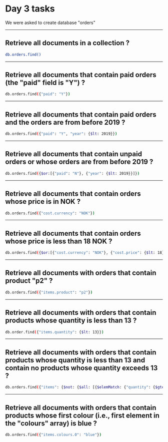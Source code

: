 # Day 3 tasks

We were asked to create database "orders"

---

## Retrieve all documents in a collection ?

```bash
db.orders.find()
```

---

## Retrieve all documents that contain paid orders (the "paid" field is "Y") ?

```bash
db.orders.find({"paid": "Y"})
```

---

## Retrieve all documents that contain paid orders and the orders are from before 2019 ?

```bash
db.orders.find({"paid": "Y", "year": {$lt: 2019}})
```

---

## Retrieve all documents that contain unpaid orders or whose orders are from before 2019 ?

```bash
db.orders.find({$or:[{"paid": "N"}, {"year": {$lt: 2019}}]})
```

---

## Retrieve all documents that contain orders whose price is in NOK ?

```bash
db.orders.find({"cost.currency": "NOK"})
```

---

## Retrieve all documents that contain orders whose price is less than 18 NOK ?

```bash
db.orders.find({$or:[{"cost.currency": "NOK"}, {"cost.price": {$lt: 18}}]})
```

---

## Retrieve all documents with orders that contain product "p2" ?

```bash
db.orders.find({"items.product": "p2"})
```

---

## Retrieve all documents with orders that contain products whose quantity is less than 13 ?

```bash
db.order.find({"items.quantity": {$lt: 13}})
```

---

## Retrieve all documents with orders that contain products whose quantity is less than 13 and contain no products whose quantity exceeds 13 ?

```bash
db.orders.find({"items": {$not: {$all: [{$elemMatch: {"quantity": {$gte: 13}}}]}}})
```

---

## Retrieve all documents with orders that contain products whose first colour (i.e., first element in the "colours" array) is blue ?

```bash
db.orders.find({"items.colours.0": "blue"})
```

